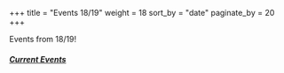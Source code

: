 +++
title = "Events 18/19"
weight = 18
sort_by = "date"
paginate_by = 20
+++

Events from 18/19!

##### [<i class="bi bi-bell-fill"></i> Current Events](@/events/_index.md)
